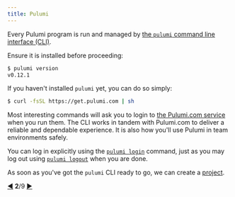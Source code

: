 ```yaml
---
title: Pulumi
---
```


Every Pulumi program is run and managed by [the `pulumi` command line interface (CLI)](/reference/cli).

Ensure it is installed before proceeding:

```bash
$ pulumi version
v0.12.1
```

If you haven't installed `pulumi` yet, you can do so simply:

```bash
$ curl -fsSL https://get.pulumi.com | sh
```

Most interesting commands will ask you to login to [the Pulumi.com service](https://pulumi.com/dashboard) when you run
them.  The CLI works in tandem with Pulumi.com to deliver a reliable and dependable experience.  It is also how you'll
use Pulumi in team environments safely.

You can log in explicitly using the [`pulumi login`](/reference/cli/pulumi_login.html) command, just as you may log out
using [`pulumi logout`](/reference/cli/pulumi_logout.html) when you are done.

As soon as you've got the `pulumi` CLI ready to go, we can create a <a href="basics-project.html">project</a>.

<div class="tour-nav">
    <a class="tour-button enabled" href="index.html" title="A Tour of Pulumi">◀</a>
    <span class="tour-index"><strong>2</strong>/9</span>
    <a class="tour-button enabled" href="basics-projects.html" title="Projects">▶</a>
</div>
